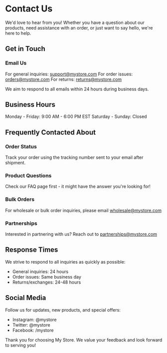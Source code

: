 # Contact Us

We'd love to hear from you! Whether you have a question about our products, need assistance with an order, or just want to say hello, we're here to help.

## Get in Touch

### Email Us
For general inquiries: [support@mystore.com](mailto:support@mystore.com)
For order issues: [orders@mystore.com](mailto:orders@mystore.com)
For returns: [returns@mystore.com](mailto:returns@mystore.com)

We aim to respond to all emails within 24 hours during business days.

## Business Hours
Monday - Friday: 9:00 AM - 6:00 PM EST
Saturday - Sunday: Closed

## Frequently Contacted About

### Order Status
Track your order using the tracking number sent to your email after shipment.

### Product Questions
Check our FAQ page first - it might have the answer you're looking for!

### Bulk Orders
For wholesale or bulk order inquiries, please email [wholesale@mystore.com](mailto:wholesale@mystore.com)

### Partnerships
Interested in partnering with us? Reach out to [partnerships@mystore.com](mailto:partnerships@mystore.com)

## Response Times
We strive to respond to all inquiries as quickly as possible:
* General inquiries: 24 hours
* Order issues: Same business day
* Returns/exchanges: 24-48 hours

## Social Media
Follow us for updates, new products, and special offers:
* Instagram: @mystore
* Twitter: @mystore
* Facebook: /mystore

Thank you for choosing My Store. We value your feedback and look forward to serving you!